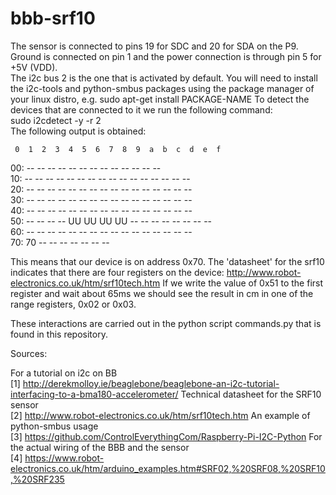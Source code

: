 # bbb-srf10
The sensor is connected to pins 19 for SDC and 20 for SDA on the P9.  
Ground is connected on pin 1 and the power connection is through pin 5 for +5V (VDD).  
The i2c bus 2 is the one that is activated by default.
You will need to install the i2c-tools and python-smbus packages
using the package manager of your linux distro, e.g. sudo apt-get install PACKAGE-NAME
To detect the devices that are connected to it we run the 
following command:  
sudo i2cdetect -y -r 2  
The following output is obtained:  
  
     0  1  2  3  4  5  6  7  8  9  a  b  c  d  e  f  
00:          -- -- -- -- -- -- -- -- -- -- -- -- --   
10: -- -- -- -- -- -- -- -- -- -- -- -- -- -- -- --   
20: -- -- -- -- -- -- -- -- -- -- -- -- -- -- -- --   
30: -- -- -- -- -- -- -- -- -- -- -- -- -- -- -- --   
40: -- -- -- -- -- -- -- -- -- -- -- -- -- -- -- --   
50: -- -- -- -- UU UU UU UU -- -- -- -- -- -- -- --   
60: -- -- -- -- -- -- -- -- -- -- -- -- -- -- -- --   
70: 70 -- -- -- -- -- -- --                           


This means that our device is on address 0x70. 
The 'datasheet' for the srf10 indicates that there are four registers 
on the device: http://www.robot-electronics.co.uk/htm/srf10tech.htm
If we write the value of 0x51 to the first register and wait about
65ms we should see the result in cm in one of the range registers, 
0x02 or 0x03.

These interactions are carried out in the python script commands.py
that is found in this repository. 

Sources:

For a tutorial on i2c on BB  
[1] http://derekmolloy.ie/beaglebone/beaglebone-an-i2c-tutorial-interfacing-to-a-bma180-accelerometer/
Technical datasheet for the SRF10 sensor  
[2] http://www.robot-electronics.co.uk/htm/srf10tech.htm
An example of python-smbus usage  
[3] https://github.com/ControlEverythingCom/Raspberry-Pi-I2C-Python
For the actual wiring of the BBB and the sensor  
[4] https://www.robot-electronics.co.uk/htm/arduino_examples.htm#SRF02,%20SRF08,%20SRF10,%20SRF235
